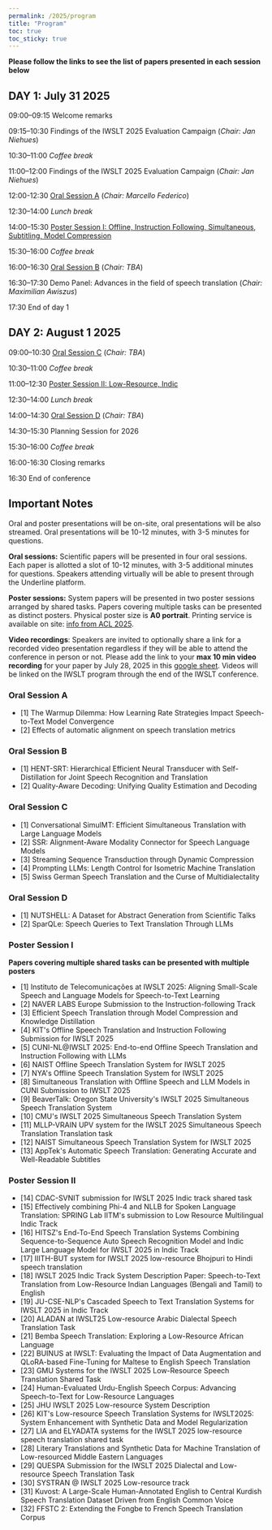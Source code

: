 ```yaml
---
permalink: /2025/program
title: "Program"
toc: true
toc_sticky: true
---
```


**Please follow the links to see the list of papers presented in each session below**

## DAY 1: July 31 2025

09:00–09:15	Welcome remarks

09:15–10:30	Findings of the IWSLT 2025 Evaluation Campaign (_Chair: Jan Niehues_)

10:30–11:00	_Coffee break_

11:00–12:00	Findings of the IWSLT 2025 Evaluation Campaign (_Chair: Jan Niehues_)

12:00-12:30	[Oral Session A](#oral-session-a) (_Chair: Marcello Federico_)

12:30–14:00	_Lunch break_

14:00–15:30	[Poster Session I: Offline, Instruction Following, Simultaneous, Subtitling, Model Compression](#poster-session-i)

15:30–16:00	_Coffee break_

16:00–16:30	[Oral Session B](#oral-session-b) (_Chair: TBA_)

16:30–17:30	Demo Panel: Advances in the field of speech translation (_Chair: Maximilian Awiszus_)

17:30		End of day 1

## DAY 2: August 1 2025

09:00–10:30	[Oral Session C](#oral-session-c) (_Chair: TBA_)

10:30–11:00	_Coffee break_

11:00–12:30	[Poster Session II: Low-Resource, Indic](#poster-session-ii)

12:30–14:00	_Lunch break_

14:00–14:30	[Oral Session D](#oral-session-d) (_Chair: TBA_)

14:30–15:30	Planning Session for 2026

15:30–16:00	_Coffee break_

16:00-16:30	Closing remarks

16:30		End of conference



## Important Notes

Oral and poster presentations will be on-site, oral presentations will be also streamed. Oral presentations will be 10-12 minutes, with 3-5 minutes for questions.

**Oral sessions:** Scientific papers will be presented in four oral sessions. Each paper is allotted a slot of 10-12 minutes, with 3-5 additional minutes for questions. Speakers attending virtually will be able to present through the Underline platform. 

**Poster sessions:**  System papers will be presented in two poster sessions arranged by shared tasks.
Papers covering multiple tasks can be presented as distinct posters. 
Physical poster size is **A0 portrait**.
Printing service is available on site: [info from ACL 2025](https://2025.aclweb.org/faq/#poster-presenters-main-conference-and-workshops). 

**Video recordings**: Speakers are invited to optionally share a link for a recorded video presentation regardless if they will be able to attend the conference in person or not. Please add the link to your **max 10 min video recording** for your paper by July 28, 2025 in this [google sheet](https://docs.google.com/spreadsheets/d/1iD83kURRNQ7FHgNlc4-FV772x_1puvKk_ATxSir41FI/edit?usp=sharing). Videos will be linked on the IWSLT program through the end of the IWSLT conference.



### Oral Session A

- [1] The Warmup Dilemma: How Learning Rate Strategies Impact Speech-to-Text Model Convergence
- [2] Effects of automatic alignment on speech translation metrics

### Oral Session B

- [1] HENT-SRT: Hierarchical Efficient Neural Transducer with Self-Distillation for Joint Speech Recognition and Translation
- [2] Quality-Aware Decoding: Unifying Quality Estimation and Decoding

### Oral Session C

- [1] Conversational SimulMT: Efficient Simultaneous Translation with Large Language Models
- [2] SSR: Alignment-Aware Modality Connector for Speech Language Models
- [3] Streaming Sequence Transduction through Dynamic Compression
- [4] Prompting LLMs: Length Control for Isometric Machine Translation
- [5] Swiss German Speech Translation and the Curse of Multidialectality

### Oral Session D

- [1] NUTSHELL: A Dataset for Abstract Generation from Scientific Talks
- [2] SparQLe: Speech Queries to Text Translation Through LLMs


### Poster Session I

**Papers covering multiple shared tasks can be presented with multiple posters**

- [1] Instituto de Telecomunicações at IWSLT 2025: Aligning Small-Scale Speech and Language Models for Speech-to-Text Learning
- [2] NAVER LABS Europe Submission to the Instruction-following Track
- [3] Efficient Speech Translation through Model Compression and Knowledge Distillation
- [4] KIT's Offline Speech Translation and Instruction Following Submission for IWSLT 2025
- [5] CUNI-NL@IWSLT 2025: End-to-end Offline Speech Translation and Instruction Following with LLMs
- [6] NAIST Offline Speech Translation System for IWSLT 2025
- [7] NYA's Offline Speech Translation System for IWSLT 2025
- [8] Simultaneous Translation with Offline Speech and LLM Models in CUNI Submission to IWSLT 2025
- [9] BeaverTalk: Oregon State University's IWSLT 2025 Simultaneous Speech Translation System
- [10] CMU's IWSLT 2025 Simultaneous Speech Translation System
- [11] MLLP-VRAIN UPV system for the IWSLT 2025 Simultaneous Speech Translation Translation task
- [12] NAIST Simultaneous Speech Translation System for IWSLT 2025
- [13] AppTek's Automatic Speech Translation: Generating Accurate and Well-Readable Subtitles

### Poster Session II

- [14] CDAC-SVNIT submission for IWSLT 2025 Indic track shared task
- [15] Effectively combining Phi-4 and NLLB for Spoken Language Translation: SPRING Lab IITM's submission to Low Resource Multilingual Indic Track
- [16] HITSZ's End-To-End Speech Translation Systems Combining Sequence-to-Sequence Auto Speech Recognition Model and Indic Large Language Model for IWSLT 2025 in Indic Track
- [17] IIITH-BUT system for IWSLT 2025 low-resource Bhojpuri to Hindi speech translation
- [18] IWSLT 2025 Indic Track System Description Paper: Speech-to-Text Translation from Low-Resource Indian Languages (Bengali and Tamil) to English
- [19] JU-CSE-NLP's Cascaded Speech to Text Translation Systems for IWSLT 2025 in Indic Track
- [20] ALADAN at IWSLT25 Low-resource Arabic Dialectal Speech Translation Task
- [21] Bemba Speech Translation: Exploring a Low-Resource African Language
- [22] BUINUS at IWSLT: Evaluating the Impact of Data Augmentation and QLoRA-based Fine-Tuning for Maltese to English Speech Translation
- [23] GMU Systems for the IWSLT 2025 Low-Resource Speech Translation Shared Task
- [24] Human-Evaluated Urdu-English Speech Corpus: Advancing Speech-to-Text for Low-Resource Languages
- [25] JHU IWSLT 2025 Low-resource System Description
- [26] KIT's Low-resource Speech Translation Systems for IWSLT2025: System Enhancement with Synthetic Data and Model Regularization
- [27] LIA and ELYADATA systems for the IWSLT 2025 low-resource speech translation shared task
- [28] Literary Translations and Synthetic Data for Machine Translation of Low-resourced Middle Eastern Languages
- [29] QUESPA Submission for the IWSLT 2025 Dialectal and Low-resource Speech Translation Task
- [30] SYSTRAN @ IWSLT 2025 Low-resource track
- [31] Kuvost: A Large-Scale Human-Annotated English to Central Kurdish Speech Translation Dataset Driven from English Common Voice
- [32] FFSTC 2: Extending the Fongbe to French Speech Translation Corpus
